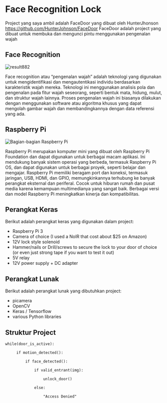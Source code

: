 # Face Recognition Lock

Project yang saya ambil adalah FaceDoor yang dibuat oleh HunterJhonson
https://github.com/HunterJohnson/FaceDoor
FaceDoor adalah project yang dibuat untuk membuka dan mengunci pintu menggunakan pengenalan wajah

## Face Recognition

![result882](https://github.com/agnessieana/FaceRecognitionLock/assets/148158189/789599a0-8ee6-4e9f-b160-59f30a27ef12)

Face recognition atau “pengenalan wajah” adalah teknologi yang digunakan untuk mengidentifikasi dan mengautentikasi individu berdasarkan karakteristik wajah mereka. Teknologi ini menggunakan analisis pola dan pengenalan pada fitur wajah seseorang, seperti bentuk mata, hidung, mulut, dan struktur wajah lainnya. Proses pengenalan wajah ini biasanya dilakukan dengan menggunakan software atau algoritma khusus yang dapat mengolah gambar wajah dan membandingkannya dengan data referensi yang  ada.

## Raspberry Pi

![Bagian-bagian Raspberry Pi](https://github.com/agnessieana/FaceRecognitionLock/assets/148158189/43821272-f556-438f-80e2-bb69bf465a62)

Raspberry Pi merupakan komputer mini yang dibuat oleh Raspberry Pi Foundation dan dapat digunakan untuk berbagai macam aplikasi. Ini mendukung banyak sistem operasi yang berbeda, termasuk Raspberry Pi OS, dan dapat digunakan untuk berbagai proyek, seperti belajar dan mengajar. Raspberry Pi memiliki beragam port dan koneksi, termasuk jaringan, USB, HDMI, dan GPIO, memungkinkannya terhubung ke banyak perangkat eksternal dan periferal. Cocok untuk hiburan rumah dan pusat media  karena kemampuan multimedianya yang sangat baik. Berbagai versi dan model Raspberry Pi meningkatkan kinerja dan kompatibilitas.

## Perangkat Keras

Berikut adalah perangkat keras yang digunakan dalam project:
* Raspberry Pi 3 
* Camera of choice (I used a NoIR that cost about $25 on Amazon)
* 12V lock style solenoid
* Hammer/nails or Drill/screws to secure the lock to your door of choice (or even just strong tape if you want to test it out)
* 5V relay
* 12V power supply + DC adapter

## Perangkat Lunak 

Berikut adalah perangkat lunak yang dibutuhkan project:
* picamera 
* OpenCV
* Keras / Tensorflow
* various Python libraries

## Struktur Project
 

    while(door_is_active):
    
         if motion_detected():
       
             if face_detected():
     
                 if valid_entrant(img):
          
                     unlock_door()
                 
                 else:
          
                     "Access Denied"
      
